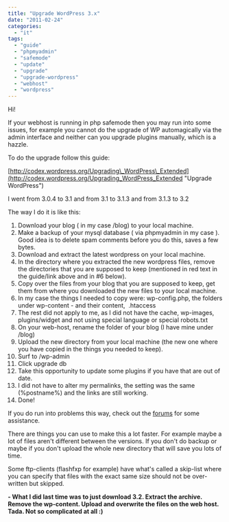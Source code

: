 ```yaml
---
title: "Upgrade WordPress 3.x"
date: "2011-02-24"
categories: 
  - "it"
tags: 
  - "guide"
  - "phpmyadmin"
  - "safemode"
  - "update"
  - "upgrade"
  - "upgrade-wordpress"
  - "webhost"
  - "wordpress"
---
```


Hi!

If your webhost is running in php safemode then you may run into some issues, for example you cannot do the upgrade of WP automagically via the admin interface and neither can you upgrade plugins manually, which is a hazzle.

To do the upgrade follow this guide:

[http://codex.wordpress.org/Upgrading\_WordPress\_Extended](http://codex.wordpress.org/Upgrading_WordPress_Extended "Upgrade WordPress")

I went from 3.0.4 to 3.1 and from 3.1 to 3.1.3 and from 3.1.3 to 3.2

The way I do it is like this:

1. Download your blog ( in my case /blog) to your local machine.
2. Make a backup of your mysql database ( via phpmyadmin in my case ). Good idea is to delete spam comments before you do this, saves a few bytes.
3. Download and extract the latest wordpress on your local machine.
4. In the directory where you extracted the new wordpress files, remove the directories that you are supposed to keep (mentioned in red text in the guide/link above and in #6 below).
5. Copy over the files from your blog that you are supposed to keep, get them from where you downloaded the new files to your local machine.
6. In my case the things I needed to copy were: wp-config.php, the folders under wp-content - and their content,  .htaccess
7. The rest did not apply to me, as I did not have the cache, wp-images, plugins/widget and not using special language or special robots.txt
8. On your web-host, rename the folder of your blog (I have mine under /blog)
9. Upload the new directory from your local machine (the new one where you have copied in the things you needed to keep).
10. Surf to /wp-admin
11. Click upgrade db
12. Take this opportunity to update some plugins if you have that are out of date.
13. I did not have to alter my permalinks, the setting was the same (%postname%) and the links are still working.
14. Done!

If you do run into problems this way, check out the [forums](http://wordpress.org/tags/upgrade "wordpress forum upgrade") for some assistance.

There are things you can use to make this a lot faster. For example maybe a lot of files aren't different between the versions. If you don't do backup or maybe if you don't upload the whole new directory that will save you lots of time.

Some ftp-clients (flashfxp for example) have what's called a skip-list where you can specify that files with the exact same size should not be over-written but skipped.

**\- What I did last time was to just download 3.2. Extract the archive. Remove the wp-content. Upload and overwrite the files on the web host. Tada. Not so complicated at all :)**
